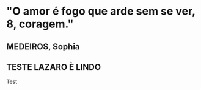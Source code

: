 # "O amor é fogo que arde sem se ver, 8, coragem."
MEDEIROS, Sophia
---
TESTE LAZARO È LINDO
---
Test
